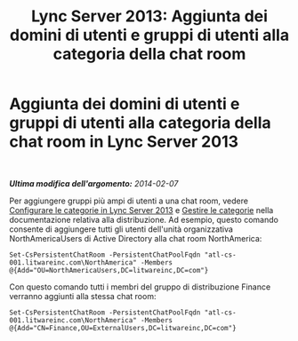 ﻿---
title: 'Lync Server 2013: Aggiunta dei domini di utenti e gruppi di utenti alla categoria della chat room'
TOCTitle: Aggiunta dei domini di utenti e gruppi di utenti alla categoria della chat room
ms:assetid: ee03f2cf-1c84-41c4-b524-d0729be33b8c
ms:mtpsurl: https://technet.microsoft.com/it-it/library/JJ215884(v=OCS.15)
ms:contentKeyID: 49302399
ms.date: 08/24/2015
mtps_version: v=OCS.15
ms.translationtype: HT
---

# Aggiunta dei domini di utenti e gruppi di utenti alla categoria della chat room in Lync Server 2013

 

_**Ultima modifica dell'argomento:** 2014-02-07_

Per aggiungere gruppi più ampi di utenti a una chat room, vedere [Configurare le categorie in Lync Server 2013](lync-server-2013-configure-categories.md) e [Gestire le categorie](manage-categories.md) nella documentazione relativa alla distribuzione. Ad esempio, questo comando consente di aggiungere tutti gli utenti dell'unità organizzativa NorthAmericaUsers di Active Directory alla chat room NorthAmerica:

    Set-CsPersistentChatRoom -PersistentChatPoolFqdn "atl-cs-001.litwareinc.com\NorthAmerica" -Members @{Add="OU=NorthAmericaUsers,DC=litwareinc,DC=com"}

Con questo comando tutti i membri del gruppo di distribuzione Finance verranno aggiunti alla stessa chat room:

    Set-CsPersistentChatRoom -PersistentChatPoolFqdn "atl-cs-001.litwareinc.com\NorthAmerica" -Members @{Add="CN=Finance,OU=ExternalUsers,DC=litwareinc,DC=com"}

